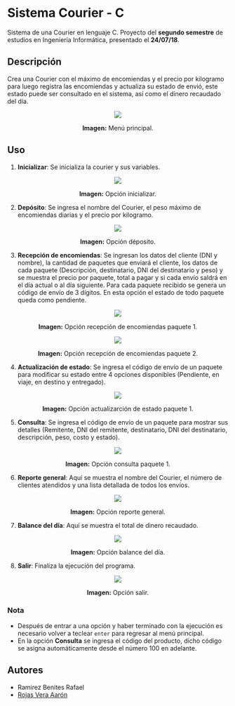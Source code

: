 # Sistema Courier - C
Sistema de una Courier en lenguaje C. Proyecto del **segundo semestre** de estudios en Ingeniería Informática, presentado el **24/07/18**.

## Descripción
Crea una Courier con el máximo de encomiendas y el precio por kilogramo para luego registra las encomiendas y actualiza su estado de envió, este estado puede ser consultado en el sistema, así como el dinero recaudado del día.
<div align="center">
<img src="media/menu-principal.png">
<p><strong>Imagen:</strong> Menú principal.</p>
</div>

## Uso
1. **Inicializar**: Se inicializa la courier y sus variables.

<div align="center">
<img src="media/O1-inicializar.png">
<p><strong>Imagen:</strong> Opción inicializar.</p>
</div>

2. **Depósito**: Se ingresa el nombre del Courier, el peso máximo de encomiendas diarias y el precio por kilogramo.
<div align="center">
<img src="media/O2-deposito.png">
<p><strong>Imagen:</strong> Opción déposito.</p>
</div>

3. **Recepción de encomiendas**: Se ingresan los datos del cliente (DNI y nombre), la cantidad de paquetes que enviará el cliente, los datos de cada paquete (Descripción, destinatario, DNI del destinatario y peso) y se muestra el precio por paquete, total a pagar y si cada envío saldrá en el día actual o al día siguiente. Para cada paquete recibido se genera un código de envío de 3 dígitos. En esta opción el estado de todo paquete queda como pendiente.
<div align="center">
<img src="media/O3-recepcion-1.png">
<p><strong>Imagen:</strong> Opción recepción de encomiendas paquete 1.</p>
</div>
<div align="center">
<img src="media/O3-recepcion-2.png">
<p><strong>Imagen:</strong> Opción recepción de encomiendas paquete 2.</p>
</div>

4. **Actualización de estado**: Se ingresa el código de envío de un paquete para modificar su estado entre 4 opciones disponibles (Pendiente, en viaje, en destino y entregado).
<div align="center">
<img src="media/O4-actualizacion-1-paquete1.png">
<p><strong>Imagen:</strong> Opción actualizarción de estado paquete 1.</p>
</div>

5. **Consulta**: Se ingresa el código de envío de un paquete para mostrar sus detalles (Remitente, DNI del remitente, destinatario, DNI del destinatario, descripción, peso, costo y estado).
<div align="center">
<img src="media/O5-consulta-1-paquete1.png">
<p><strong>Imagen:</strong> Opción consulta paquete 1.</p>
</div>

6. **Reporte general**: Aquí se muestra el nombre del Courier, el número de clientes atendidos y una lista detallada de todos los envíos.
<div align="center">
<img src="media/O6-reporte-general.png">
<p><strong>Imagen:</strong> Opción reporte general.</p>
</div>

7. **Balance del día**: Aquí se muestra el total de dinero recaudado.
<div align="center">
<img src="media/O7-balance.png">
<p><strong>Imagen:</strong> Opción balance del día.</p>
</div>

8. **Salir**: Finaliza la ejecución del programa.
<div align="center">
<img src="media/O8-salir.png">
<p><strong>Imagen:</strong> Opción salir.</p>
</div>

### Nota
- Después de entrar a una opción y haber terminado con la ejecución es necesario volver a teclear ```enter``` para regresar al menú principal.
- En la opción **Consulta** se ingresa el código del producto, dicho código se asigna automáticamente desde el número 100 en adelante.

## Autores
- Ramirez Benites Rafael
- [Rojas Vera Aarón](https://github.com/Aaron-Shrike)
